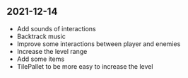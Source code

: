 ## 2021-12-14
- Add sounds of interactions
- Backtrack music
- Improve some interactions between player and enemies
- Increase the level range
- Add some items
- TilePallet to be more easy to increase the level